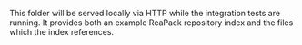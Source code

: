 This folder will be served locally via HTTP while the integration tests are running. It provides both an example
ReaPack repository index and the files which the index references. 